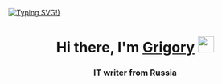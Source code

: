 
[![Typing SVG](https://readme-typing-svg.herokuapp.com?color=%2336BCF7&lines=I'm+passionate+about+computers+and+development)!)](https://git.io/typing-svg)
<h1 align="center">Hi there, I'm <a href="https://daniilshat.ru/" target="_blank">Grigory</a> 
<img src="https://github.com/blackcater/blackcater/raw/main/images/Hi.gif" height="32"/></h1>
<h3 align="center">IT writer from Russia</h3>



  
